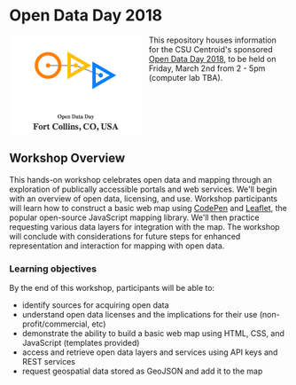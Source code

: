 # Open Data Day 2018

<img style='float: left; margin-right: 12px;' src='graphics/ODDlogo.png' alt='Fort Collins Open Data Day Logo'> 

This repository houses information for the CSU Centroid's sponsored [Open Data Day 2018](http://opendataday.org/), to be held on Friday, March 2nd from 2 - 5pm (computer lab TBA).
<br style='clear:both'> 

## Workshop Overview

This hands-on workshop celebrates open data and mapping through an exploration of publically accessible portals and web services. We'll begin with an overview of open data, licensing, and use. Workshop participants will learn how to construct a basic web map using [CodePen](https://codepen.io/) and [Leaflet](http://leafletjs.com/), the popular open-source JavaScript mapping library. We'll then practice requesting various data layers for integration with the map. The workshop will conclude with considerations for future steps for enhanced representation and interaction for mapping with open data.

### Learning objectives

By the end of this workshop, participants will be able to:

* identify sources for acquiring open data
* understand open data licenses and the implications for their use (non-profit/commercial, etc)
* demonstrate the ability to build a basic web map using HTML, CSS, and JavaScript (templates provided)
* access and retrieve open data layers and services using API keys and REST services
* request geospatial data stored as GeoJSON and add it to the map

